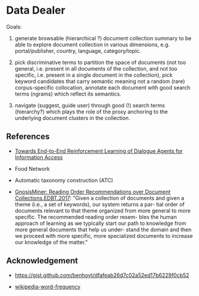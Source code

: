 # Data Dealer

Goals: 

1. generate browsable (hierarchical ?) document collection summary to be able to explore document collection in various dimensions, e.g. portal/publisher, country, language, category/topic.

2. pick discriminative terms to partition the space of documents (not too general, i.e. present in all documents of the collection, and not too specific, i.e. present in a single document in the collection), pick keyword candidates that carry semantic meaning not a random (rare) corpus-specific collocation, annotate each document with good search terms (ngrams) which reflect its semantics.

3. navigate (suggest, guide user) through good (!) search terms (hierarchy?) which plays the role of the proxy anchoring to the underlying document clusters in the collection.


## References

* [Towards End-to-End Reinforcement Learning of Dialogue Agents for Information Access](https://arxiv.org/abs/1609.00777)

* Food Network

* Automatic taxonomy construction (ATC)

* [GnosisMiner: Reading Order Recommendations over Document Collections.EDBT.2017](https://openproceedings.org/2017/conf/edbt/paper-401.pdf): "Given a collection of documents and given a theme (i.e., a set of keywords), our system returns a par- tial order of documents relevant to that theme organized from more general to more specific. The recommended reading order resem- bles the human approach of learning as we typically start our path to knowledge from more general documents that help us under- stand the domain and then we proceed with more specific, more specialized documents to increase our knowledge of the matter."

## Acknowledgement

* https://gist.github.com/benhoyt/dfafeab26d7c02a52ed17b6229f0cb52

* [wikipedia-word-frequency](https://github.com/IlyaSemenov/wikipedia-word-frequency)
